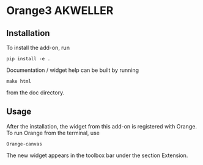 Orange3 AKWELLER
================


Installation
------------

To install the add-on, run

    pip install -e .

Documentation / widget help can be built by running

    make html 

from the doc directory.

Usage
-----

After the installation, the widget from this add-on is registered with Orange. To run Orange from the terminal,
use

    Orange-canvas

The new widget appears in the toolbox bar under the section Extension.


